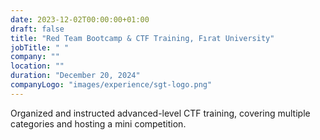 ```yaml
---
date: 2023-12-02T00:00:00+01:00
draft: false
title: "Red Team Bootcamp & CTF Training, Fırat University"
jobTitle: " "
company: ""
location: ""
duration: "December 20, 2024"
companyLogo: "images/experience/sgt-logo.png"
---
```


Organized and instructed advanced-level CTF training, covering multiple categories and hosting a mini competition.